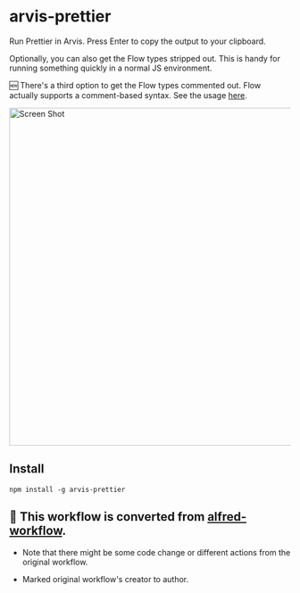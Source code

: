 # arvis-prettier

Run Prettier in Arvis. Press Enter to copy the output to your clipboard.

Optionally, you can also get the Flow types stripped out. This is handy for running something quickly in a normal JS environment.

🆕 There's a third option to get the Flow types commented out. Flow actually supports a comment-based syntax. See the usage [here](https://flow.org/en/docs/types/comments/).

<img width="605" alt="Screen Shot" src="https://user-images.githubusercontent.com/2268452/54311034-ff291380-4590-11e9-96d4-e4590f4c69b6.png">

## Install

```
npm install -g arvis-prettier
```

## 🔗 This workflow is converted from [alfred-workflow](https://github.com/keyz/alfred-prettier).

* Note that there might be some code change or different actions from the original workflow.

* Marked original workflow's creator to author.